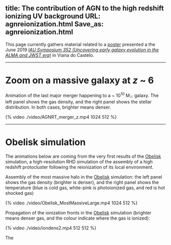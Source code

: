 title: The contribution of AGN to the high redshift ionizing UV background
URL: agnreionization.html
Save_as: agnreionization.html
---

This page currently gathers material related to a [poster] presented a the June 2019 *[IAU Symposium 352 (Uncovering early galaxy evolution in the ALMA and JWST era)][iau352]* in Viana do Castelo.


***

# Zoom on a massive galaxy at *z* ~ 6

Animation of the last major merger happening to a ~ 10<sup>10</sup> M<sub>&#9737;</sub> galaxy. The left panel shows the gas density, and the right panel shows the stellar distribution. In both cases, brighter means denser.

{% video ./video/AGNRT_merger_z.mp4 1024 512 %}

***

# Obelisk simulation

The animations below are coming from the very first results of the [Obelisk] simulation, a high-resolution RHD simulation of the assembly of a high redshift protocluster following the reionization of its local environment.

Assembly of the most massive halo in the [Obelisk] simulation: the left panel shows the gas density (brighter is denser), and the right panel shows the temperature (blue is cold gas, white-pink is photoionized gas, and red is hot shocked gas)

{% video ./video/Obelisk_MostMassiveLarge.mp4 1024 512 %}

Propagation of the ionization fronts in the [Obelisk] simulation (brighter means denser gas, and the colour indicate where the gas is ionized):

{% video ./video/iondens2.mp4 512 512 %}

The 


[poster]: <http://www.maximetrebitsch.fr/pdf/201905iaus352.pdf> "Poster link"
[iau352]: <https://www.iaugalaxies2019.com/> "Uncovering early galaxy evolution in the ALMA and JWST era"
[Obelisk]: <> "More info soon!"
